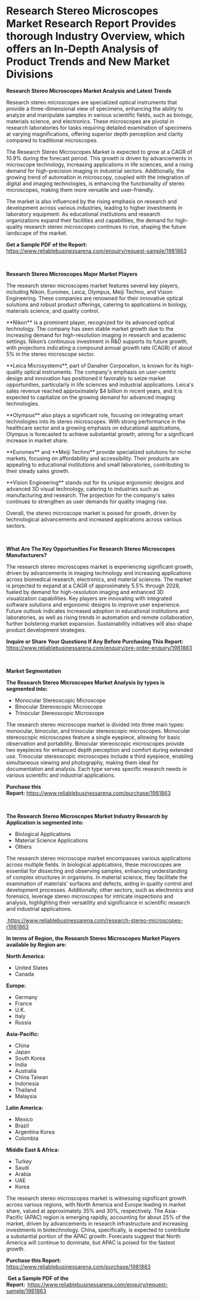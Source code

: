 <p><h1>Research Stereo Microscopes Market Research Report Provides thorough Industry Overview, which offers an In-Depth Analysis of Product Trends and New Market Divisions</h1></p><p><strong>Research Stereo Microscopes Market Analysis and Latest Trends</strong></p>
<p><p>Research stereo microscopes are specialized optical instruments that provide a three-dimensional view of specimens, enhancing the ability to analyze and manipulate samples in various scientific fields, such as biology, materials science, and electronics. These microscopes are pivotal in research laboratories for tasks requiring detailed examination of specimens at varying magnifications, offering superior depth perception and clarity compared to traditional microscopes.</p><p>The Research Stereo Microscopes Market is expected to grow at a CAGR of 10.9% during the forecast period. This growth is driven by advancements in microscope technology, increasing applications in life sciences, and a rising demand for high-precision imaging in industrial sectors. Additionally, the growing trend of automation in microscopy, coupled with the integration of digital and imaging technologies, is enhancing the functionality of stereo microscopes, making them more versatile and user-friendly.</p><p>The market is also influenced by the rising emphasis on research and development across various industries, leading to higher investments in laboratory equipment. As educational institutions and research organizations expand their facilities and capabilities, the demand for high-quality research stereo microscopes continues to rise, shaping the future landscape of the market.</p></p>
<p><strong>Get a Sample PDF of the Report:&nbsp;</strong> <a href="https://www.reliablebusinessarena.com/enquiry/request-sample/1981863?utm_campaign=1143&utm_medium=2&utm_source=Github&utm_content=ia&utm_term=12042025&utm_id=research-stereo-microscopes">https://www.reliablebusinessarena.com/enquiry/request-sample/1981863</a></p>
<p>&nbsp;</p>
<p><strong>Research Stereo Microscopes Major Market Players</strong></p>
<p><p>The research stereo microscopes market features several key players, including Nikon, Euromex, Leica, Olympus, Meiji Techno, and Vision Engineering. These companies are renowned for their innovative optical solutions and robust product offerings, catering to applications in biology, materials science, and quality control.</p><p>**Nikon** is a prominent player, recognized for its advanced optical technology. The company has seen stable market growth due to the increasing demand for high-resolution imaging in research and academic settings. Nikon’s continuous investment in R&D supports its future growth, with projections indicating a compound annual growth rate (CAGR) of about 5% in the stereo microscope sector.</p><p>**Leica Microsystems**, part of Danaher Corporation, is known for its high-quality optical instruments. The company's emphasis on user-centric design and innovation has positioned it favorably to seize market opportunities, particularly in life sciences and industrial applications. Leica's sales revenue reached approximately $4 billion in recent years, and it is expected to capitalize on the growing demand for advanced imaging technologies.</p><p>**Olympus** also plays a significant role, focusing on integrating smart technologies into its stereo microscopes. With strong performance in the healthcare sector and a growing emphasis on educational applications, Olympus is forecasted to achieve substantial growth, aiming for a significant increase in market share.</p><p>**Euromex** and **Meiji Techno** provide specialized solutions for niche markets, focusing on affordability and accessibility. Their products are appealing to educational institutions and small laboratories, contributing to their steady sales growth.</p><p>**Vision Engineering** stands out for its unique ergonomic designs and advanced 3D visual technology, catering to industries such as manufacturing and research. The projection for the company's sales continues to strengthen as user demands for quality imaging rise.</p><p>Overall, the stereo microscope market is poised for growth, driven by technological advancements and increased applications across various sectors.</p></p>
<p>&nbsp;</p>
<p><strong>What Are The Key Opportunities For Research Stereo Microscopes Manufacturers?</strong></p>
<p><p>The research stereo microscopes market is experiencing significant growth, driven by advancements in imaging technology and increasing applications across biomedical research, electronics, and material sciences. The market is projected to expand at a CAGR of approximately 5.5% through 2028, fueled by demand for high-resolution imaging and enhanced 3D visualization capabilities. Key players are innovating with integrated software solutions and ergonomic designs to improve user experience. Future outlook indicates increased adoption in educational institutions and laboratories, as well as rising trends in automation and remote collaboration, further bolstering market expansion. Sustainability initiatives will also shape product development strategies.</p></p>
<p><strong>Inquire or Share Your Questions If Any Before Purchasing This Report:</strong> <a href="https://www.reliablebusinessarena.com/enquiry/pre-order-enquiry/1981863?utm_campaign=1143&utm_medium=2&utm_source=Github&utm_content=ia&utm_term=12042025&utm_id=research-stereo-microscopes">https://www.reliablebusinessarena.com/enquiry/pre-order-enquiry/1981863</a></p>
<p>&nbsp;</p>
<p><strong>Market Segmentation</strong></p>
<p><strong>The Research Stereo Microscopes Market Analysis by types is segmented into:</strong></p>
<p><ul><li>Monocular Stereoscopic Microscope</li><li>Binocular Stereoscopic Microscope</li><li>Trinocular Stereoscopic Microscope</li></ul></p>
<p><p>The research stereo microscope market is divided into three main types: monocular, binocular, and trinocular stereoscopic microscopes. Monocular stereoscopic microscopes feature a single eyepiece, allowing for basic observation and portability. Binocular stereoscopic microscopes provide two eyepieces for enhanced depth perception and comfort during extended use. Trinocular stereoscopic microscopes include a third eyepiece, enabling simultaneous viewing and photography, making them ideal for documentation and analysis. Each type serves specific research needs in various scientific and industrial applications.</p></p>
<p><strong>Purchase this Report:&nbsp;</strong><a href="https://www.reliablebusinessarena.com/purchase/1981863?utm_campaign=1143&utm_medium=2&utm_source=Github&utm_content=ia&utm_term=12042025&utm_id=research-stereo-microscopes">https://www.reliablebusinessarena.com/purchase/1981863</a></p>
<p>&nbsp;</p>
<p><strong>The Research Stereo Microscopes Market Industry Research by Application is segmented into:</strong></p>
<p><ul><li>Biological Applications</li><li>Material Science Applications</li><li>Others</li></ul></p>
<p><p>The research stereo microscope market encompasses various applications across multiple fields. In biological applications, these microscopes are essential for dissecting and observing samples, enhancing understanding of complex structures in organisms. In material science, they facilitate the examination of materials' surfaces and defects, aiding in quality control and development processes. Additionally, other sectors, such as electronics and forensics, leverage stereo microscopes for intricate inspections and analysis, highlighting their versatility and significance in scientific research and industrial applications.</p></p>
<p><a href="https://www.reliablebusinessarena.com/research-stereo-microscopes-r1981863?utm_campaign=1143&utm_medium=2&utm_source=Github&utm_content=ia&utm_term=12042025&utm_id=research-stereo-microscopes">&nbsp;https://www.reliablebusinessarena.com/research-stereo-microscopes-r1981863</a></p>
<p><strong>In terms of Region, the Research Stereo Microscopes Market Players available by Region are:</strong></p>
<p>
    <p> <strong> North America: </strong>
        <ul>
            <li>United States</li>
            <li>Canada</li>
        </ul>
        </p> 
    <p> <strong> Europe: </strong>
        <ul>
            <li>Germany</li>
            <li>France</li>
            <li>U.K.</li>
            <li>Italy</li>
            <li>Russia</li>
        </ul>
        </p> 
    <p> <strong> Asia-Pacific: </strong>
        <ul>
            <li>China</li>
            <li>Japan</li>
            <li>South Korea</li>
            <li>India</li>
            <li>Australia</li>
            <li>China Taiwan</li>
            <li>Indonesia</li>
            <li>Thailand</li>
            <li>Malaysia</li>
        </ul>
        </p> 
    <p> <strong> Latin America: </strong>
        <ul>
            <li>Mexico</li>
            <li>Brazil</li>
            <li>Argentina Korea</li>
            <li>Colombia</li>
        </ul>
        </p> 
    <p> <strong> Middle East & Africa: </strong>
        <ul>
            <li>Turkey</li>
            <li>Saudi</li>
            <li>Arabia</li>
            <li>UAE</li>
            <li>Korea</li>
        </ul>
    </p>
    </p>
<p><p>The research stereo microscopes market is witnessing significant growth across various regions, with North America and Europe leading in market share, valued at approximately 35% and 30%, respectively. The Asia-Pacific (APAC) region is emerging rapidly, accounting for about 25% of the market, driven by advancements in research infrastructure and increasing investments in biotechnology. China, specifically, is expected to contribute a substantial portion of the APAC growth. Forecasts suggest that North America will continue to dominate, but APAC is poised for the fastest growth.</p></p>
<p><strong>Purchase this Report: </strong><a href="https://www.reliablebusinessarena.com/purchase/1981863?utm_campaign=1143&utm_medium=2&utm_source=Github&utm_content=ia&utm_term=12042025&utm_id=research-stereo-microscopes">https://www.reliablebusinessarena.com/purchase/1981863</a></p>
<p>&nbsp;<strong>Get a Sample PDF of the Report:&nbsp;&nbsp;</strong><a href="https://www.reliablebusinessarena.com/enquiry/request-sample/1981863?utm_campaign=1143&utm_medium=2&utm_source=Github&utm_content=ia&utm_term=12042025&utm_id=research-stereo-microscopes">https://www.reliablebusinessarena.com/enquiry/request-sample/1981863</a></p>
<p><strong></strong></p>
<p><p></p><p></p><p></p></p>